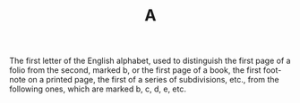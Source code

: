---
title: A
letter: A
permalink: "/definitions/a.html"
body: The first letter of the English alphabet, used to distinguish the first page
  of a folio from the second, marked b, or the first page of a book, the first foot-note
  on a printed page, the first of a series of subdivisions, etc., from the following
  ones, which are marked b, c, d, e, etc.
published_at: '2018-08-05'
layout: post
---